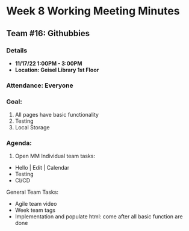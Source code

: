 # Week 8 Working Meeting Minutes
## Team #16: Githubbies
### Details 
- **11/17/22 1:00PM - 3:00PM**
- **Location: Geisel Library 1st Floor**

### Attendance: Everyone

### Goal:

1. All pages have basic functionality
2. Testing
3. Local Storage

### Agenda:
 
1. Open MM
Individual team tasks:
  - Hello | Edit | Calendar
  - Testing
  - CI/CD
  
General Team Tasks:
  - Agile team video
  - Week team tags
  - Implementation and populate html: come after all basic function are done